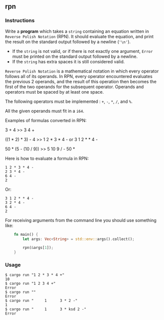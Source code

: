 ## rpn

### Instructions

Write a **program** which takes a `string` containing an equation written in `Reverse Polish Notation` (RPN). It should evaluate the equation, and print the result on the standard output followed by a newline (`'\n'`).

- If the `string` is not valid, or if there is not exactly one argument, `Error` must be printed on the standard output followed by a newline.
- If the `string` has extra spaces it is still considered valid.

`Reverse Polish Notation` is a mathematical notation in which every operator follows all of its operands. In RPN, every operator encountered evaluates the previous 2 operands, and the result of this operation then becomes the first of the two operands for the subsequent operator. Operands and operators must be spaced by at least one space.

The following operators must be implemented : `+`, `-`, `*`, `/`, and `%`.

All the given operands must fit in a `i64`.

Examples of formulas converted in RPN:

3 + 4 >> 3 4 +

((1 \* 2) \* 3) - 4 >> 1 2 \* 3 \* 4 - or 3 1 2 \* \* 4 -

50 \* (5 - (10 / 9)) >> 5 10 9 / - 50 \*

Here is how to evaluate a formula in RPN:

```console
1 2 * 3 * 4 -
2 3 * 4 -
6 4 -
2
```

Or:

```console
3 1 2 * * 4 -
3 2 * 4 -
6 4 -
2
```

For receiving arguments from the command line you should use something like:

```rust
    fn main() {
        let args: Vec<String> = std::env::args().collect();

        rpn(&args[1]);
    }

```

### Usage

```console
$ cargo run "1 2 * 3 * 4 +"
10
$ cargo run "1 2 3 4 +"
Error
$ cargo run ""
Error
$ cargo run "     1      3 * 2 -"
1
$ cargo run "     1      3 * ksd 2 -"
Error
```
